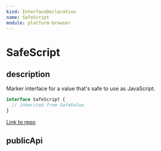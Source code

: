 ```yaml
---
kind: InterfaceDeclaration
name: SafeScript
module: platform-browser
---
```


# SafeScript

## description

Marker interface for a value that's safe to use as JavaScript.

```ts
interface SafeScript {
  // inherited from SafeValue
}
```

[Link to repo](https://github.com/timdeschryver/angular/blob/master/packages/platform-browser/src/security/dom_sanitization_service.ts#L42-L42)

## publicApi
